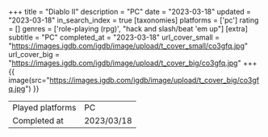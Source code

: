 +++
title = "Diablo II"
description = "PC"
date = "2023-03-18"
updated = "2023-03-18"
in_search_index = true
[taxonomies]
platforms = ['pc']
rating = []
genres = ['role-playing (rpg)', "hack and slash/beat 'em up"]
[extra]
subtitle = "PC"
completed_at = "2023-03-18"
url_cover_small = "https://images.igdb.com/igdb/image/upload/t_cover_small/co3gfq.jpg"
url_cover_big = "https://images.igdb.com/igdb/image/upload/t_cover_big/co3gfq.jpg"
+++
{{ image(src="https://images.igdb.com/igdb/image/upload/t_cover_big/co3gfq.jpg") }}

|              |            |
| ------------ | ---------- |
| Played platforms    | PC |
| Completed at | 2023/03/18 |


